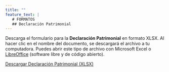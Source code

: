 ```yaml
---
title: ""
feature_text: |
   # FORMATOS
   ## Declaración Patrimonial
---
```


<p>Descarga el formulario para la <strong>Declaración Patrimonial</strong> en formato XLSX. Al hacer clic en el nombre del documento, se descargará el archivo a tu computadora. Puedes abrir este tipo de archivo con Microsoft Excel o <a href="https://es.libreoffice.org/">LibreOffice</a> (software libre y de código abierto).</p>

<p><a href="{{ site.url }}/documentos/Declaracion_patrimonial_funcionariosypersonasdeinterespublico.xlsx">Descargar Declaración Patrimonial (XLSX)</a></p>
